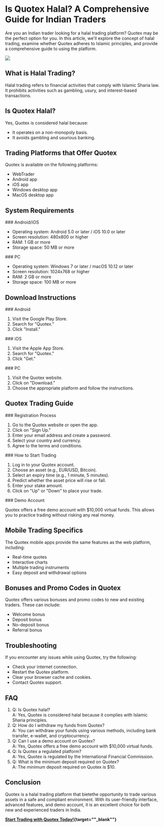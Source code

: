 # Is Quotex Halal? A Comprehensive Guide for Indian Traders

Are you an Indian trader looking for a halal trading platform? Quotex
may be the perfect option for you. In this article, we\'ll explore the
concept of halal trading, examine whether Quotex adheres to Islamic
principles, and provide a comprehensive guide to using the platform.

[![](https://static.quotex.io/files/4_en/300_250.jpg)](https://traff.sbs/brokerqxlid)

## What is Halal Trading?

Halal trading refers to financial activities that comply with Islamic
Sharia law. It prohibits activities such as gambling, usury, and
interest-based transactions.

## Is Quotex Halal?

Yes, Quotex is considered halal because:

-   It operates on a non-monopoly basis.
-   It avoids gambling and usurious banking.

## Trading Platforms that Offer Quotex

Quotex is available on the following platforms:

-   WebTrader
-   Android app
-   iOS app
-   Windows desktop app
-   MacOS desktop app

## System Requirements

\### Android/iOS

-   Operating system: Android 5.0 or later / iOS 10.0 or later
-   Screen resolution: 480x800 or higher
-   RAM: 1 GB or more
-   Storage space: 50 MB or more

\### PC

-   Operating system: Windows 7 or later / macOS 10.12 or later
-   Screen resolution: 1024x768 or higher
-   RAM: 2 GB or more
-   Storage space: 100 MB or more

## Download Instructions

\### Android

1.  Visit the Google Play Store.
2.  Search for "Quotex."
3.  Click "Install."

\### iOS

1.  Visit the Apple App Store.
2.  Search for "Quotex."
3.  Click "Get."

\### PC

1.  Visit the Quotex website.
2.  Click on "Download."
3.  Choose the appropriate platform and follow the instructions.

## Quotex Trading Guide

\### Registration Process

1.  Go to the Quotex website or open the app.
2.  Click on "Sign Up."
3.  Enter your email address and create a password.
4.  Select your country and currency.
5.  Agree to the terms and conditions.

\### How to Start Trading

1.  Log in to your Quotex account.
2.  Choose an asset (e.g., EUR/USD, Bitcoin).
3.  Select an expiry time (e.g., 1 minute, 5 minutes).
4.  Predict whether the asset price will rise or fall.
5.  Enter your stake amount.
6.  Click on "Up" or "Down" to place your trade.

\### Demo Account

Quotex offers a free demo account with \$10,000 virtual funds. This
allows you to practice trading without risking any real money.

## Mobile Trading Specifics

The Quotex mobile apps provide the same features as the web platform,
including:

-   Real-time quotes
-   Interactive charts
-   Multiple trading instruments
-   Easy deposit and withdrawal options

## Bonuses and Promo Codes in Quotex

Quotex offers various bonuses and promo codes to new and existing
traders. These can include:

-   Welcome bonus
-   Deposit bonus
-   No-deposit bonus
-   Referral bonus

## Troubleshooting

If you encounter any issues while using Quotex, try the following:

-   Check your internet connection.
-   Restart the Quotex platform.
-   Clear your browser cache and cookies.
-   Contact Quotex support.

## FAQ

1.  Q: Is Quotex halal?\
    A: Yes, Quotex is considered halal because it complies with Islamic
    Sharia principles.
2.  Q: How do I withdraw my funds from Quotex?\
    A: You can withdraw your funds using various methods, including bank
    transfer, e-wallet, and cryptocurrency.
3.  Q: Can I use a demo account on Quotex?\
    A: Yes, Quotex offers a free demo account with \$10,000 virtual
    funds.
4.  Q: Is Quotex a regulated platform?\
    A: Yes, Quotex is regulated by the International Financial
    Commission.
5.  Q: What is the minimum deposit required on Quotex?\
    A: The minimum deposit required on Quotex is \$10.

## Conclusion

Quotex is a halal trading platform that bietethe opportunity to trade
various assets in a safe and compliant environment. With its
user-friendly interface, advanced features, and demo account, it is an
excellent choice for both new and experienced traders in India.

**[Start Trading with Quotex
Today!](\%22https://broker-qx.pro/sign-up/?lid=1102511\%22){target=""_blank""}**

